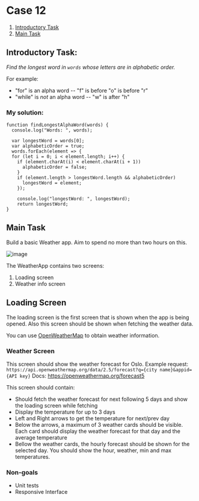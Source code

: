# Case 12

1. [Introductory Task](#introductory-task)
2. [Main Task](#main-task)

## Introductory Task:
*Find the longest word in `words` whose letters are in alphabetic order.*

For example:

* "for" is an alpha word -- "f" is before "o" is before "r"
* "while" is *not* an alpha word -- "w" is after "h"

### My solution:
```
function findLongestAlphaWord(words) {
  console.log("Words: ", words);
    
  var longestWord = words[0];
  var alphabeticOrder = true;
  words.forEach(element => {
  for (let i = 0; i < element.length; i++) {
    if (element.charAt(i) < element.charAt(i + 1))
      alphabeticOrder = false;
    }
    if (element.length > longestWord.length && alphabeticOrder)
      longestWord = element;
    });
    
    console.log("longestWord: ", longestWord);
    return longestWord;
}
```

## Main Task
Build a basic Weather app. Aim to spend no more than two hours on this.

![image](https://user-images.githubusercontent.com/4059636/136766569-89cfb8ba-9c9d-4f0b-8878-e57857ecdd45.png)

The WeatherApp contains two screens:
1. Loading screen
2. Weather info screen

## Loading Screen
The loading screen is the first screen that is shown when the app is being opened. Also this screen should be shown when fetching the weather data.

You can use [OpenWeatherMap](https://home.openweathermap.org/users/sign_up) to obtain weather information.

### Weather Screen

This screen should show the weather forecast for Oslo.
Example request: `https://api.openweathermap.org/data/2.5/forecast?q={city name}&appid={API key}`
Docs: https://openweathermap.org/forecast5 

This screen should contain:
* Should fetch the weather forecast for next following 5 days and show the loading screen while fetching
* Display the temperature for up to 3 days
* Left and Right arrows to get the temperature for next/prev day
* Below the arrows, a maximum of 3 weather cards should be visible. Each card should display the weather forecast for that day and the average temperature
* Bellow the weather cards, the hourly forecast should be shown for the selected day. You should show the hour, weather, min and max temperatures.

### Non-goals
* Unit tests
* Responsive Interface
